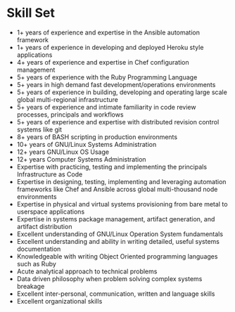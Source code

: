 Skill Set
=========

* 1+ years of experience and expertise in the Ansible automation framework
* 1+ years of experience in developing and deployed Heroku style applications
* 4+ years of experience and expertise in Chef configuration management
* 5+ years of experience with the Ruby Programming Language
* 5+ years in high demand fast development/operations environments
* 5+ years of experience in building, developing and operating large scale global multi-regional infrastructure
* 5+ years of experience and intimate familiarity in code review processes, principals and workflows
* 5+ years of experience and expertise with distributed revision control systems like git
* 8+ years of BASH scripting in production environments
* 10+ years of GNU/Linux Systems Administration
* 12+ years GNU/Linux OS Usage
* 12+ years Computer Systems Administration
* Expertise with practicing, testing and implementing the principals Infrastructure as Code
* Expertise in designing, testing, implementing and leveraging automation frameworks like Chef and Ansible across global multi-thousand node environments
* Expertise in physical and virtual systems provisioning from bare metal to userspace applications
* Expertise in systems package management, artifact generation, and artifact distribution
* Excellent understanding of GNU/Linux Operation System fundamentals
* Excellent understanding and ability in writing detailed, useful systems documentation
* Knowledgeable with writing Object Oriented programming languages such as Ruby
* Acute analytical approach to technical problems
* Data driven philosophy when problem solving complex systems breakage
* Excellent inter-personal, communication, written and language skills
* Excellent organizational skills
